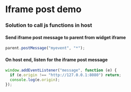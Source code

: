 # Iframe post demo
### Solution to call js functions in host 

#### Send iframe post message to parent from widget iframe
```js
parent.postMessage("myevent", "*");
```

#### On host end, listen for the iframe post message
```js
window.addEventListener("message", function (e) {
  if (e.origin !== "http://127.0.0.1:8080") return;
  console.log(e.origin);
});
```



